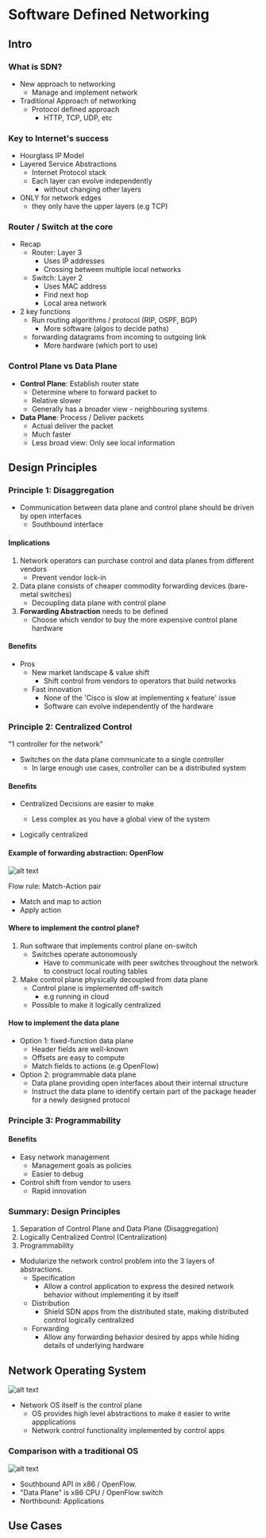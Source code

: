 # Software Defined Networking

## Intro
### What is SDN?

- New approach to networking
    - Manage and implement network
- Traditional Approach of networking
    - Protocol defined approach
        - HTTP, TCP, UDP, etc

### Key to Internet's success

- Hourglass IP Model
- Layered Service Abstractions
    - Internet Protocol stack
    - Each layer can evolve independently
        - without changing other layers
- ONLY for network edges
    - they only have the upper layers (e.g TCP)


### Router / Switch at the core
- Recap
    - Router: Layer 3
        - Uses IP addresses
        - Crossing between multiple local networks
    - Switch: Layer 2
        - Uses MAC address
        - Find next hop
        - Local area network
- 2 key functions
    - Run routing algorithms / protocol (RIP, OSPF, BGP)
        - More software (algos to decide paths)
    - forwarding datagrams from incoming to outgoing link
        - More hardware (which port to use)

### Control Plane vs Data Plane

- **Control Plane**: Establish router state
    - Determine where to forward packet to
    - Relative slower
    - Generally has a broader view - neighbouring systems
- **Data Plane**: Process / Deliver packets
    - Actual deliver the packet
    - Much faster
    - Less broad view: Only see local information


## Design Principles
### Principle 1: Disaggregation

- Communication between data plane and control plane should be driven by open interfaces
    - Southbound interface

#### Implications
1. Network operators can purchase control and data planes from different vendors
    - Prevent vendor lock-in
2. Data plane consists of cheaper commodity forwarding devices (bare-metal switches)
    - Decoupling data plane with control plane
3. **Forwarding Abstraction** needs to be defined
    - Choose which vendor to buy the more expensive control plane hardware

#### Benefits

- Pros
    - New market landscape & value shift
        - Shift control from vendors to operators that build networks
    - Fast innovation
        - None of the 'Cisco is slow at implementing x feature' issue
        - Software can evolve independently of the hardware


### Principle 2: Centralized Control

"1 controller for the network"
- Switches on the data plane communicate to a single controller
    - In large enough use cases, controller can be a distributed system

#### Benefits

- Centralized Decisions are easier to make
    - Less complex as you have a global view of the system
    
- Logically centralized

#### Example of forwarding abstraction: OpenFlow

![alt text](image-10.png)

Flow rule: Match-Action pair

- Match and map to action
- Apply action

#### Where to implement the control plane?

1. Run software that implements control plane on-switch
    - Switches operate autonomously
        - Have to communicate with peer switches throughout the network to construct local routing tables
2. Make control plane physically decoupled from data plane
    - Control plane is implemented off-switch
        - e.g running in cloud
    - Possible to make it logically centralized

#### How to implement the data plane

- Option 1: fixed-function data plane
    - Header fields are well-known
    - Offsets are easy to compute
    - Match fields to actions (e.g OpenFlow)
- Option 2: programmable data plane
    - Data plane providing open interfaces about their internal structure
    - Instruct the data plane to identify certain part of the package header for a newly designed protocol

### Principle 3: Programmability



#### Benefits
- Easy network management
    - Management goals as policies
    - Easier to debug
- Control shift from vendor to users
    - Rapid innovation

### Summary: Design Principles

1. Separation of Control Plane and Data Plane (Disaggregation)
2. Logically Centralized Control (Centralization)
3. Programmability 

- Modularize the network control problem into the 3 layers of abstractions.
    - Specification
        - Allow a control application to express the desired network behavior without implementing it by itself
    - Distribution
        - Shield SDN apps from the distributed state, making distributed control logically centralized
    - Forwarding
        - Allow any forwarding behavior desired by apps while hiding details of underlying hardware

## Network Operating System

![alt text](image-11.png)

- Network OS itself is the control plane
    - OS provides high level abstractions to make it easier to write appplications
    - Network control functionality implemented by control apps

### Comparison with a traditional OS

![alt text](image-12.png)

- Southbound API in x86 / OpenFlow.
- "Data Plane" is x86 CPU / OpenFlow switch
- Northbound: Applications

## Use Cases
